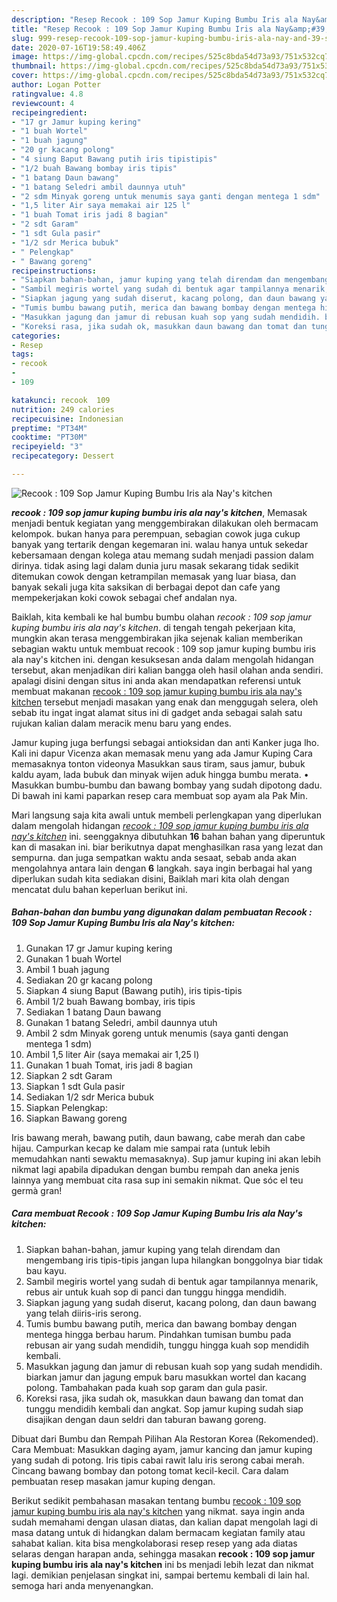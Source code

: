 ```yaml
---
description: "Resep Recook : 109 Sop Jamur Kuping Bumbu Iris ala Nay&amp;#39;s kitchen, Menggugah Selera"
title: "Resep Recook : 109 Sop Jamur Kuping Bumbu Iris ala Nay&amp;#39;s kitchen, Menggugah Selera"
slug: 999-resep-recook-109-sop-jamur-kuping-bumbu-iris-ala-nay-and-39-s-kitchen-menggugah-selera
date: 2020-07-16T19:58:49.406Z
image: https://img-global.cpcdn.com/recipes/525c8bda54d73a93/751x532cq70/recook-109-sop-jamur-kuping-bumbu-iris-ala-nays-kitchen-foto-resep-utama.jpg
thumbnail: https://img-global.cpcdn.com/recipes/525c8bda54d73a93/751x532cq70/recook-109-sop-jamur-kuping-bumbu-iris-ala-nays-kitchen-foto-resep-utama.jpg
cover: https://img-global.cpcdn.com/recipes/525c8bda54d73a93/751x532cq70/recook-109-sop-jamur-kuping-bumbu-iris-ala-nays-kitchen-foto-resep-utama.jpg
author: Logan Potter
ratingvalue: 4.8
reviewcount: 4
recipeingredient:
- "17 gr Jamur kuping kering"
- "1 buah Wortel"
- "1 buah jagung"
- "20 gr kacang polong"
- "4 siung Baput Bawang putih iris tipistipis"
- "1/2 buah Bawang bombay iris tipis"
- "1 batang Daun bawang"
- "1 batang Seledri ambil daunnya utuh"
- "2 sdm Minyak goreng untuk menumis saya ganti dengan mentega 1 sdm"
- "1,5 liter Air saya memakai air 125 l"
- "1 buah Tomat iris jadi 8 bagian"
- "2 sdt Garam"
- "1 sdt Gula pasir"
- "1/2 sdr Merica bubuk"
- " Pelengkap"
- " Bawang goreng"
recipeinstructions:
- "Siapkan bahan-bahan, jamur kuping yang telah direndam dan mengembang iris tipis-tipis jangan lupa hilangkan bonggolnya biar tidak bau kayu."
- "Sambil megiris wortel yang sudah di bentuk agar tampilannya menarik, rebus air untuk kuah sop di panci dan tunggu hingga mendidih."
- "Siapkan jagung yang sudah diserut, kacang polong, dan daun bawang yang telah diiris-iris serong."
- "Tumis bumbu bawang putih, merica dan bawang bombay dengan mentega hingga berbau harum. Pindahkan tumisan bumbu pada rebusan air yang sudah mendidih, tunggu hingga kuah sop mendidih kembali."
- "Masukkan jagung dan jamur di rebusan kuah sop yang sudah mendidih. biarkan jamur dan jagung empuk baru masukkan wortel dan kacang polong. Tambahakan pada kuah sop garam dan gula pasir."
- "Koreksi rasa, jika sudah ok, masukkan daun bawang dan tomat dan tunggu mendidih kembali dan angkat. Sop jamur kuping sudah siap disajikan dengan daun seldri dan taburan bawang goreng."
categories:
- Resep
tags:
- recook
- 
- 109

katakunci: recook  109 
nutrition: 249 calories
recipecuisine: Indonesian
preptime: "PT34M"
cooktime: "PT30M"
recipeyield: "3"
recipecategory: Dessert

---
```



![Recook : 109 Sop Jamur Kuping Bumbu Iris ala Nay&#39;s kitchen](https://img-global.cpcdn.com/recipes/525c8bda54d73a93/751x532cq70/recook-109-sop-jamur-kuping-bumbu-iris-ala-nays-kitchen-foto-resep-utama.jpg)

<b><i>recook : 109 sop jamur kuping bumbu iris ala nay&#39;s kitchen</i></b>, Memasak menjadi bentuk kegiatan yang menggembirakan dilakukan oleh bermacam kelompok. bukan hanya para perempuan, sebagian cowok juga cukup banyak yang tertarik dengan kegemaran ini. walau hanya untuk sekedar kebersamaan dengan kolega atau memang sudah menjadi passion dalam dirinya. tidak asing lagi dalam dunia juru masak sekarang tidak sedikit ditemukan cowok dengan ketrampilan memasak yang luar biasa, dan banyak sekali juga kita saksikan di berbagai depot dan cafe yang mempekerjakan koki cowok sebagai chef andalan nya.

Baiklah, kita kembali ke hal bumbu bumbu olahan <i>recook : 109 sop jamur kuping bumbu iris ala nay&#39;s kitchen</i>. di tengah tengah pekerjaan kita, mungkin akan terasa menggembirakan jika sejenak kalian memberikan sebagian waktu untuk membuat recook : 109 sop jamur kuping bumbu iris ala nay&#39;s kitchen ini. dengan kesuksesan anda dalam mengolah hidangan tersebut, akan menjadikan diri kalian bangga oleh hasil olahan anda sendiri. apalagi disini dengan situs ini anda akan mendapatkan referensi untuk membuat makanan <u>recook : 109 sop jamur kuping bumbu iris ala nay&#39;s kitchen</u> tersebut menjadi masakan yang enak dan menggugah selera, oleh sebab itu ingat ingat alamat situs ini di gadget anda sebagai salah satu rujukan kalian dalam meracik menu baru yang endes.

Jamur kuping juga berfungsi sebagai antioksidan dan anti Kanker juga lho. Kali ini dapur Vicenza akan memasak menu yang ada Jamur Kuping Cara memasaknya tonton videonya Masukkan saus tiram, saus jamur, bubuk kaldu ayam, lada bubuk dan minyak wijen aduk hingga bumbu merata. • Masukkan bumbu-bumbu dan bawang bombay yang sudah dipotong dadu. Di bawah ini kami paparkan resep cara membuat sop ayam ala Pak Min.


Mari langsung saja kita awali untuk membeli perlengkapan yang diperlukan dalam mengolah hidangan <u><i>recook : 109 sop jamur kuping bumbu iris ala nay&#39;s kitchen</i></u> ini. seenggaknya dibutuhkan <b>16</b> bahan bahan yang diperuntuk kan di masakan ini. biar berikutnya dapat menghasilkan rasa yang lezat dan sempurna. dan juga sempatkan waktu anda sesaat, sebab anda akan mengolahnya antara lain dengan <b>6</b> langkah. saya ingin berbagai hal yang diperlukan sudah kita sediakan disini, Baiklah mari kita olah dengan mencatat dulu bahan keperluan berikut ini.

<!--inarticleads1-->

##### Bahan-bahan dan bumbu yang digunakan dalam pembuatan Recook : 109 Sop Jamur Kuping Bumbu Iris ala Nay&#39;s kitchen:

1. Gunakan 17 gr Jamur kuping kering
1. Gunakan 1 buah Wortel
1. Ambil 1 buah jagung
1. Sediakan 20 gr kacang polong
1. Siapkan 4 siung Baput (Bawang putih), iris tipis-tipis
1. Ambil 1/2 buah Bawang bombay, iris tipis
1. Sediakan 1 batang Daun bawang
1. Gunakan 1 batang Seledri, ambil daunnya utuh
1. Ambil 2 sdm Minyak goreng untuk menumis (saya ganti dengan mentega 1 sdm)
1. Ambil 1,5 liter Air (saya memakai air 1,25 l)
1. Gunakan 1 buah Tomat, iris jadi 8 bagian
1. Siapkan 2 sdt Garam
1. Siapkan 1 sdt Gula pasir
1. Sediakan 1/2 sdr Merica bubuk
1. Siapkan  Pelengkap:
1. Siapkan  Bawang goreng


Iris bawang merah, bawang putih, daun bawang, cabe merah dan cabe hijau. Campurkan kecap ke dalam mie sampai rata (untuk lebih memudahkan nanti sewaktu memasaknya). Sup jamur kuping ini akan lebih nikmat lagi apabila dipadukan dengan bumbu rempah dan aneka jenis lainnya yang membuat cita rasa sup ini semakin nikmat. Que sóc el teu germà gran! 

<!--inarticleads2-->

##### Cara membuat Recook : 109 Sop Jamur Kuping Bumbu Iris ala Nay&#39;s kitchen:

1. Siapkan bahan-bahan, jamur kuping yang telah direndam dan mengembang iris tipis-tipis jangan lupa hilangkan bonggolnya biar tidak bau kayu.
1. Sambil megiris wortel yang sudah di bentuk agar tampilannya menarik, rebus air untuk kuah sop di panci dan tunggu hingga mendidih.
1. Siapkan jagung yang sudah diserut, kacang polong, dan daun bawang yang telah diiris-iris serong.
1. Tumis bumbu bawang putih, merica dan bawang bombay dengan mentega hingga berbau harum. Pindahkan tumisan bumbu pada rebusan air yang sudah mendidih, tunggu hingga kuah sop mendidih kembali.
1. Masukkan jagung dan jamur di rebusan kuah sop yang sudah mendidih. biarkan jamur dan jagung empuk baru masukkan wortel dan kacang polong. Tambahakan pada kuah sop garam dan gula pasir.
1. Koreksi rasa, jika sudah ok, masukkan daun bawang dan tomat dan tunggu mendidih kembali dan angkat. Sop jamur kuping sudah siap disajikan dengan daun seldri dan taburan bawang goreng.


Dibuat dari Bumbu dan Rempah Pilihan Ala Restoran Korea (Rekomended). Cara Membuat: Masukkan daging ayam, jamur kancing dan jamur kuping yang sudah di potong. Iris tipis cabai rawit lalu iris serong cabai merah. Cincang bawang bombay dan potong tomat kecil-kecil. Cara dalam pembuatan resep masakan jamur kuping dengan. 

Berikut sedikit pembahasan masakan tentang bumbu <u>recook : 109 sop jamur kuping bumbu iris ala nay&#39;s kitchen</u> yang nikmat. saya ingin anda sudah memahami dengan ulasan diatas, dan kalian dapat mengolah lagi di masa datang untuk di hidangkan dalam bermacam kegiatan family atau sahabat kalian. kita bisa mengkolaborasi resep resep yang ada diatas selaras dengan harapan anda, sehingga masakan <b>recook : 109 sop jamur kuping bumbu iris ala nay&#39;s kitchen</b> ini bs menjadi lebih lezat dan nikmat lagi. demikian penjelasan singkat ini, sampai bertemu kembali di lain hal. semoga hari anda menyenangkan.
